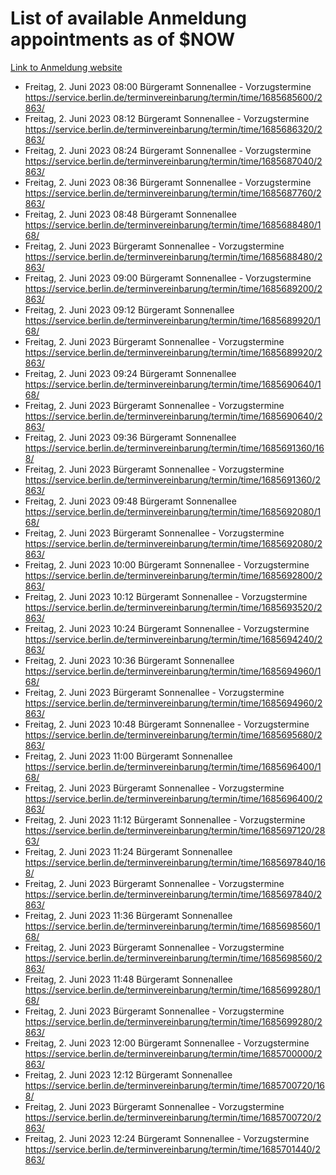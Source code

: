 # List of available Anmeldung appointments as of $NOW
[Link to Anmeldung website](https://service.berlin.de/terminvereinbarung/termin/tag.php?termin=1&anliegen[]=120686&dienstleisterlist=122210,122217,327316,122219,327312,122227,327314,122231,327346,122243,327348,122254,122252,329742,122260,329745,122262,329748,122271,327278,122273,327274,122277,327276,330436,122280,327294,122282,327290,122284,327292,122291,327270,122285,327266,122286,327264,122296,327268,150230,329760,122297,327286,122294,327284,122312,329763,122314,329775,122304,327330,122311,327334,122309,327332,317869,122281,327352,122279,329772,122283,122276,327324,122274,327326,122267,329766,122246,327318,122251,327320,122257,327322,122208,327298,122226,327300&herkunft=http%3A%2F%2Fservice.berlin.de%2Fdienstleistung%2F120686%2F)
- Freitag, 2. Juni 2023 08:00 Bürgeramt Sonnenallee - Vorzugstermine https://service.berlin.de/terminvereinbarung/termin/time/1685685600/2863/
- Freitag, 2. Juni 2023 08:12 Bürgeramt Sonnenallee - Vorzugstermine https://service.berlin.de/terminvereinbarung/termin/time/1685686320/2863/
- Freitag, 2. Juni 2023 08:24 Bürgeramt Sonnenallee - Vorzugstermine https://service.berlin.de/terminvereinbarung/termin/time/1685687040/2863/
- Freitag, 2. Juni 2023 08:36 Bürgeramt Sonnenallee - Vorzugstermine https://service.berlin.de/terminvereinbarung/termin/time/1685687760/2863/
- Freitag, 2. Juni 2023 08:48 Bürgeramt Sonnenallee https://service.berlin.de/terminvereinbarung/termin/time/1685688480/168/
- Freitag, 2. Juni 2023  Bürgeramt Sonnenallee - Vorzugstermine https://service.berlin.de/terminvereinbarung/termin/time/1685688480/2863/
- Freitag, 2. Juni 2023 09:00 Bürgeramt Sonnenallee - Vorzugstermine https://service.berlin.de/terminvereinbarung/termin/time/1685689200/2863/
- Freitag, 2. Juni 2023 09:12 Bürgeramt Sonnenallee https://service.berlin.de/terminvereinbarung/termin/time/1685689920/168/
- Freitag, 2. Juni 2023  Bürgeramt Sonnenallee - Vorzugstermine https://service.berlin.de/terminvereinbarung/termin/time/1685689920/2863/
- Freitag, 2. Juni 2023 09:24 Bürgeramt Sonnenallee https://service.berlin.de/terminvereinbarung/termin/time/1685690640/168/
- Freitag, 2. Juni 2023  Bürgeramt Sonnenallee - Vorzugstermine https://service.berlin.de/terminvereinbarung/termin/time/1685690640/2863/
- Freitag, 2. Juni 2023 09:36 Bürgeramt Sonnenallee https://service.berlin.de/terminvereinbarung/termin/time/1685691360/168/
- Freitag, 2. Juni 2023  Bürgeramt Sonnenallee - Vorzugstermine https://service.berlin.de/terminvereinbarung/termin/time/1685691360/2863/
- Freitag, 2. Juni 2023 09:48 Bürgeramt Sonnenallee https://service.berlin.de/terminvereinbarung/termin/time/1685692080/168/
- Freitag, 2. Juni 2023  Bürgeramt Sonnenallee - Vorzugstermine https://service.berlin.de/terminvereinbarung/termin/time/1685692080/2863/
- Freitag, 2. Juni 2023 10:00 Bürgeramt Sonnenallee - Vorzugstermine https://service.berlin.de/terminvereinbarung/termin/time/1685692800/2863/
- Freitag, 2. Juni 2023 10:12 Bürgeramt Sonnenallee - Vorzugstermine https://service.berlin.de/terminvereinbarung/termin/time/1685693520/2863/
- Freitag, 2. Juni 2023 10:24 Bürgeramt Sonnenallee - Vorzugstermine https://service.berlin.de/terminvereinbarung/termin/time/1685694240/2863/
- Freitag, 2. Juni 2023 10:36 Bürgeramt Sonnenallee https://service.berlin.de/terminvereinbarung/termin/time/1685694960/168/
- Freitag, 2. Juni 2023  Bürgeramt Sonnenallee - Vorzugstermine https://service.berlin.de/terminvereinbarung/termin/time/1685694960/2863/
- Freitag, 2. Juni 2023 10:48 Bürgeramt Sonnenallee - Vorzugstermine https://service.berlin.de/terminvereinbarung/termin/time/1685695680/2863/
- Freitag, 2. Juni 2023 11:00 Bürgeramt Sonnenallee https://service.berlin.de/terminvereinbarung/termin/time/1685696400/168/
- Freitag, 2. Juni 2023  Bürgeramt Sonnenallee - Vorzugstermine https://service.berlin.de/terminvereinbarung/termin/time/1685696400/2863/
- Freitag, 2. Juni 2023 11:12 Bürgeramt Sonnenallee - Vorzugstermine https://service.berlin.de/terminvereinbarung/termin/time/1685697120/2863/
- Freitag, 2. Juni 2023 11:24 Bürgeramt Sonnenallee https://service.berlin.de/terminvereinbarung/termin/time/1685697840/168/
- Freitag, 2. Juni 2023  Bürgeramt Sonnenallee - Vorzugstermine https://service.berlin.de/terminvereinbarung/termin/time/1685697840/2863/
- Freitag, 2. Juni 2023 11:36 Bürgeramt Sonnenallee https://service.berlin.de/terminvereinbarung/termin/time/1685698560/168/
- Freitag, 2. Juni 2023  Bürgeramt Sonnenallee - Vorzugstermine https://service.berlin.de/terminvereinbarung/termin/time/1685698560/2863/
- Freitag, 2. Juni 2023 11:48 Bürgeramt Sonnenallee https://service.berlin.de/terminvereinbarung/termin/time/1685699280/168/
- Freitag, 2. Juni 2023  Bürgeramt Sonnenallee - Vorzugstermine https://service.berlin.de/terminvereinbarung/termin/time/1685699280/2863/
- Freitag, 2. Juni 2023 12:00 Bürgeramt Sonnenallee - Vorzugstermine https://service.berlin.de/terminvereinbarung/termin/time/1685700000/2863/
- Freitag, 2. Juni 2023 12:12 Bürgeramt Sonnenallee https://service.berlin.de/terminvereinbarung/termin/time/1685700720/168/
- Freitag, 2. Juni 2023  Bürgeramt Sonnenallee - Vorzugstermine https://service.berlin.de/terminvereinbarung/termin/time/1685700720/2863/
- Freitag, 2. Juni 2023 12:24 Bürgeramt Sonnenallee - Vorzugstermine https://service.berlin.de/terminvereinbarung/termin/time/1685701440/2863/
